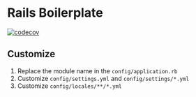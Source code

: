 # Rails Boilerplate

[![codecov](https://codecov.io/gh/harm-matthias-harms/rails-boilerplate/graph/badge.svg?token=9E1D27N8Y2)](https://codecov.io/gh/harm-matthias-harms/rails-boilerplate)

## Customize

1. Replace the module name in the `config/application.rb`
2. Customize `config/settings.yml` and `config/settings/*.yml`
3. Customize `config/locales/**/*.yml`
